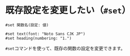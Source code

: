 # 既存設定を変更したい（``#set``）

```typst
#set 関数名(設定: 値)

#set text(font: "Noto Sans CJK JP")
#set heading(numbering: "1.")
```

``#set``コマンドを使って、既存の関数の設定を変更できます。
